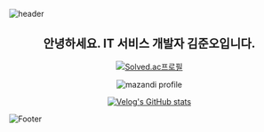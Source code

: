 ![header](https://capsule-render.vercel.app/api?type=waving&color=1E90FF&height=150&section=header&text=Juno's%20GitHub!&fontSize=90&fontColor=FFFFFF)
<div align="center">
 
 
## 안녕하세요. IT 서비스 개발자 김준오입니다.

 
[![Solved.ac프로필](http://mazassumnida.wtf/api/v2/generate_badge?boj=kjo980822)](https://solved.ac/kjo980822)  
 
 ![mazandi profile](http://mazandi.herokuapp.com/api?handle=kjo980822&theme=dark)  
 
 [![Velog's GitHub stats](https://velog-readme-stats.vercel.app/api?name=kjo980822)](https://velog.io/@kjo980822/velog)  
 
 </div>

![Footer](https://capsule-render.vercel.app/api?type=waving&color=1E90FF&height=150&section=footer)
